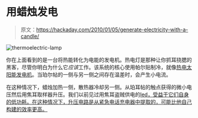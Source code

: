 # 用蜡烛发电

> 原文：<https://hackaday.com/2010/01/05/generate-electricity-with-a-candle/>

![](img/a4e81b35b3cd905c3943329a4a47e1bd.png "thermoelectric-lamp")

你在上面看到的是一台将热能转化为电能的发电机。热电灯是那种让你抓耳挠腮的黑客，尽管你明白为什么它*应该*工作。该系统的核心使用帕尔贴制冷，就像[热电太阳能发电机](http://hackaday.com/2009/10/05/thermoelectric-solar-power/)。当珀尔帖的一侧与另一侧之间存在温差时，会产生小电流。

在这种情况下，蜡烛加热一侧，散热器冷却另一侧。从珀耳帖的触点获得的微小电压然后用焦耳取样器升压。我们以前见过用焦耳盗贼供电的[led，受益于它们自身的低功耗。在这种情况下，升压电路是从紧急电话充电器中提取的，可能比他自己构建的效率更高。](http://hackaday.com/2007/10/10/joule-thief-led-driver/)
